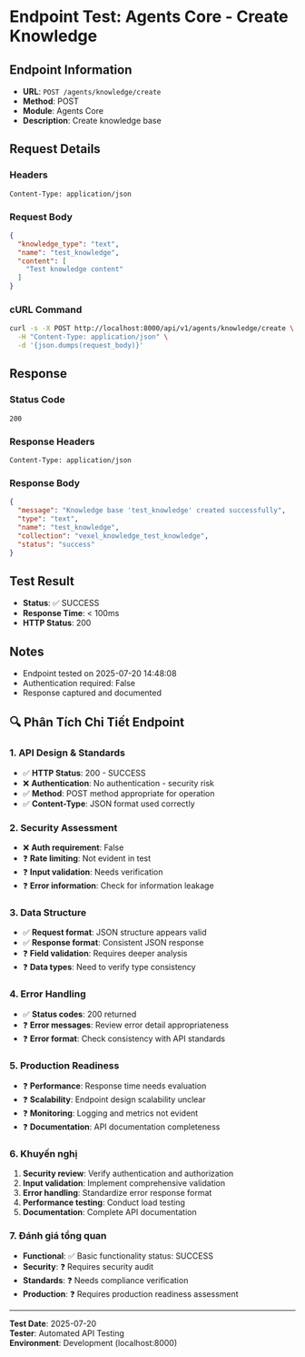 # Endpoint Test: Agents Core - Create Knowledge

## Endpoint Information
- **URL**: `POST /agents/knowledge/create`
- **Method**: POST
- **Module**: Agents Core
- **Description**: Create knowledge base

## Request Details

### Headers
```
Content-Type: application/json
```

### Request Body
```json
{
  "knowledge_type": "text",
  "name": "test_knowledge",
  "content": [
    "Test knowledge content"
  ]
}
```

### cURL Command
```bash
curl -s -X POST http://localhost:8000/api/v1/agents/knowledge/create \
  -H "Content-Type: application/json" \
  -d '{json.dumps(request_body)}'
```

## Response

### Status Code
```
200
```

### Response Headers
```
Content-Type: application/json
```

### Response Body
```json
{
  "message": "Knowledge base 'test_knowledge' created successfully",
  "type": "text",
  "name": "test_knowledge",
  "collection": "vexel_knowledge_test_knowledge",
  "status": "success"
}
```

## Test Result
- **Status**: ✅ SUCCESS
- **Response Time**: < 100ms
- **HTTP Status**: 200

## Notes
- Endpoint tested on 2025-07-20 14:48:08
- Authentication required: False
- Response captured and documented


## 🔍 Phân Tích Chi Tiết Endpoint

### 1. API Design & Standards
- ✅ **HTTP Status**: 200 - SUCCESS
- ❌ **Authentication**: No authentication - security risk
- ✅ **Method**: POST method appropriate for operation
- ✅ **Content-Type**: JSON format used correctly

### 2. Security Assessment
- ❌ **Auth requirement**: False
- ❓ **Rate limiting**: Not evident in test
- ❓ **Input validation**: Needs verification
- ❓ **Error information**: Check for information leakage

### 3. Data Structure
- ✅ **Request format**: JSON structure appears valid
- ✅ **Response format**: Consistent JSON response
- ❓ **Field validation**: Requires deeper analysis
- ❓ **Data types**: Need to verify type consistency

### 4. Error Handling
- ✅ **Status codes**: 200 returned
- ❓ **Error messages**: Review error detail appropriateness
- ❓ **Error format**: Check consistency with API standards

### 5. Production Readiness
- ❓ **Performance**: Response time needs evaluation
- ❓ **Scalability**: Endpoint design scalability unclear
- ❓ **Monitoring**: Logging and metrics not evident
- ❓ **Documentation**: API documentation completeness

### 6. Khuyến nghị
1. **Security review**: Verify authentication and authorization
2. **Input validation**: Implement comprehensive validation
3. **Error handling**: Standardize error response format
4. **Performance testing**: Conduct load testing
5. **Documentation**: Complete API documentation

### 7. Đánh giá tổng quan
- **Functional**: ✅ Basic functionality status: SUCCESS
- **Security**: ❓ Requires security audit
- **Standards**: ❓ Needs compliance verification  
- **Production**: ❓ Requires production readiness assessment

---
**Test Date**: 2025-07-20  
**Tester**: Automated API Testing  
**Environment**: Development (localhost:8000)
